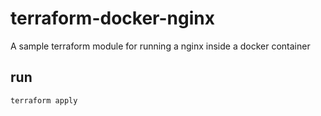 # terraform-docker-nginx

A sample terraform module for running a nginx inside a docker container

## run

```bash
terraform apply
```